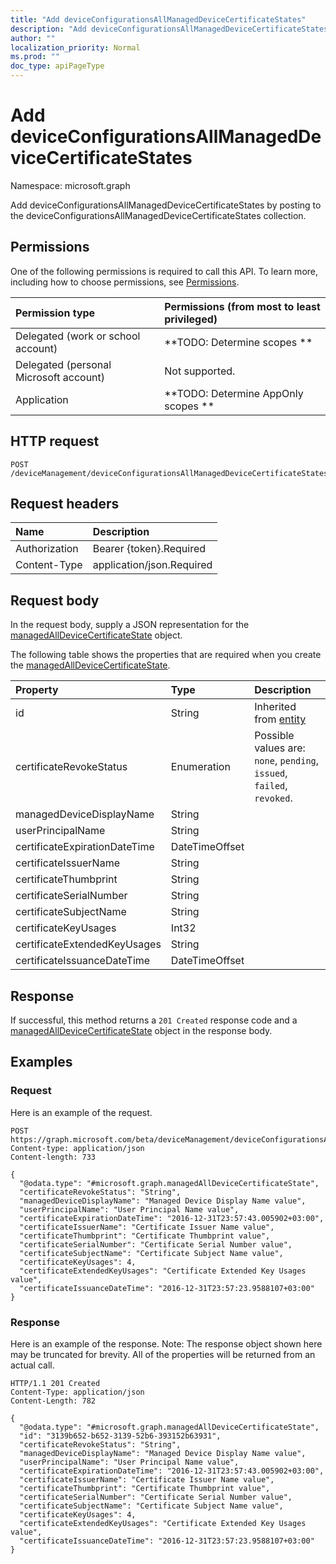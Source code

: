 ```yaml
---
title: "Add deviceConfigurationsAllManagedDeviceCertificateStates"
description: "Add deviceConfigurationsAllManagedDeviceCertificateStates by posting to the deviceConfigurationsAllManagedDeviceCertificateStates collection."
author: ""
localization_priority: Normal
ms.prod: ""
doc_type: apiPageType
---
```


# Add deviceConfigurationsAllManagedDeviceCertificateStates

Namespace: microsoft.graph

Add deviceConfigurationsAllManagedDeviceCertificateStates by posting to the deviceConfigurationsAllManagedDeviceCertificateStates collection.

## Permissions
One of the following permissions is required to call this API. To learn more, including how to choose permissions, see [Permissions](/concepts/permissions-reference.md).

|Permission type|Permissions (from most to least privileged)|
|:---|:---|
|Delegated (work or school account)|**TODO: Determine scopes **|
|Delegated (personal Microsoft account)|Not supported.|
|Application|**TODO: Determine AppOnly scopes **|

## HTTP request
<!-- {
  "blockType": "ignored"
}
-->
``` http
POST /deviceManagement/deviceConfigurationsAllManagedDeviceCertificateStates/$ref
```

## Request headers
|Name|Description|
|:---|:---|
|Authorization|Bearer {token}.Required|
|Content-Type|application/json.Required|

## Request body
In the request body, supply a JSON representation for the [managedAllDeviceCertificateState](../resources/managedalldevicecertificatestate.md) object.

The following table shows the properties that are required when you create the [managedAllDeviceCertificateState](../resources/managedalldevicecertificatestate.md).

|Property|Type|Description|
|:---|:---|:---|
|id|String| Inherited from [entity](../resources/entity.md)|
|certificateRevokeStatus|Enumeration| Possible values are: `none`, `pending`, `issued`, `failed`, `revoked`.|
|managedDeviceDisplayName|String||
|userPrincipalName|String||
|certificateExpirationDateTime|DateTimeOffset||
|certificateIssuerName|String||
|certificateThumbprint|String||
|certificateSerialNumber|String||
|certificateSubjectName|String||
|certificateKeyUsages|Int32||
|certificateExtendedKeyUsages|String||
|certificateIssuanceDateTime|DateTimeOffset||



## Response
If successful, this method returns a `201 Created` response code and a [managedAllDeviceCertificateState](../resources/managedalldevicecertificatestate.md) object in the response body.

## Examples

### Request
Here is an example of the request.
<!-- {
  "blockType": "request",
  "name": "create_managedalldevicecertificatestate_from_"
}
-->
``` http
POST https://graph.microsoft.com/beta/deviceManagement/deviceConfigurationsAllManagedDeviceCertificateStates
Content-type: application/json
Content-length: 733

{
  "@odata.type": "#microsoft.graph.managedAllDeviceCertificateState",
  "certificateRevokeStatus": "String",
  "managedDeviceDisplayName": "Managed Device Display Name value",
  "userPrincipalName": "User Principal Name value",
  "certificateExpirationDateTime": "2016-12-31T23:57:43.005902+03:00",
  "certificateIssuerName": "Certificate Issuer Name value",
  "certificateThumbprint": "Certificate Thumbprint value",
  "certificateSerialNumber": "Certificate Serial Number value",
  "certificateSubjectName": "Certificate Subject Name value",
  "certificateKeyUsages": 4,
  "certificateExtendedKeyUsages": "Certificate Extended Key Usages value",
  "certificateIssuanceDateTime": "2016-12-31T23:57:23.9588107+03:00"
}
```

### Response
Here is an example of the response. Note: The response object shown here may be truncated for brevity. All of the properties will be returned from an actual call.
<!-- {
  "blockType": "response",
  "truncated": true,
  "@odata.type": "microsoft.graph.managedalldevicecertificatestate"
}
-->
``` http
HTTP/1.1 201 Created
Content-Type: application/json
Content-Length: 782

{
  "@odata.type": "#microsoft.graph.managedAllDeviceCertificateState",
  "id": "3139b652-b652-3139-52b6-393152b63931",
  "certificateRevokeStatus": "String",
  "managedDeviceDisplayName": "Managed Device Display Name value",
  "userPrincipalName": "User Principal Name value",
  "certificateExpirationDateTime": "2016-12-31T23:57:43.005902+03:00",
  "certificateIssuerName": "Certificate Issuer Name value",
  "certificateThumbprint": "Certificate Thumbprint value",
  "certificateSerialNumber": "Certificate Serial Number value",
  "certificateSubjectName": "Certificate Subject Name value",
  "certificateKeyUsages": 4,
  "certificateExtendedKeyUsages": "Certificate Extended Key Usages value",
  "certificateIssuanceDateTime": "2016-12-31T23:57:23.9588107+03:00"
}
```

